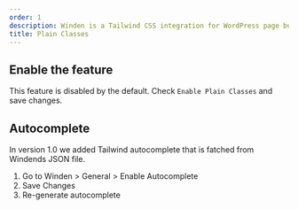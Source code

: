 ```yaml
---
order: 1
description: Winden is a Tailwind CSS integration for WordPress page builders.
title: Plain Classes
---
```


## Enable the feature

This feature is disabled by the default.
Check `Enable Plain Classes` and save changes.

## Autocomplete

In version 1.0 we added Tailwind autocomplete that is fatched from Windends JSON file. 

1. Go to Winden > General > Enable Autocomplete
2. Save Changes
3. Re-generate autocomplete

